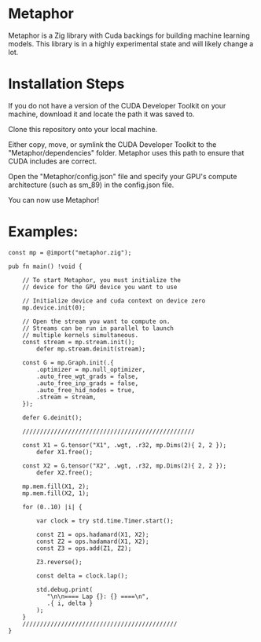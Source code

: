 # Metaphor
Metaphor is a Zig library with Cuda backings for building machine learning models. This library is in a highly experimental state and will likely change a lot.


# Installation Steps

If you do not have a version of the CUDA Developer Toolkit on your machine, download it and locate the path it was saved to.

Clone this repository onto your local machine.

Either copy, move, or symlink the CUDA Developer Toolkit to the "Metaphor/dependencies" folder. Metaphor uses this path to ensure that CUDA includes are correct.

Open the "Metaphor/config.json" file and specify your GPU's compute architecture (such as sm_89) in the config.json file.

You can now use Metaphor!

# Examples:

```zig
const mp = @import("metaphor.zig");

pub fn main() !void {

    // To start Metaphor, you must initialize the
    // device for the GPU device you want to use

    // Initialize device and cuda context on device zero
    mp.device.init(0);

    // Open the stream you want to compute on.
    // Streams can be run in parallel to launch
    // multiple kernels simultaneous.
    const stream = mp.stream.init();
        defer mp.stream.deinit(stream);

    const G = mp.Graph.init(.{
        .optimizer = mp.null_optimizer,
        .auto_free_wgt_grads = false,
        .auto_free_inp_grads = false,
        .auto_free_hid_nodes = true,
        .stream = stream,
    });

    defer G.deinit();

    /////////////////////////////////////////////////

    const X1 = G.tensor("X1", .wgt, .r32, mp.Dims(2){ 2, 2 });  
        defer X1.free();
    
    const X2 = G.tensor("X2", .wgt, .r32, mp.Dims(2){ 2, 2 });
        defer X2.free();

    mp.mem.fill(X1, 2);
    mp.mem.fill(X2, 1);

    for (0..10) |i| {

        var clock = try std.time.Timer.start();

        const Z1 = ops.hadamard(X1, X2);
        const Z2 = ops.hadamard(X1, X2);
        const Z3 = ops.add(Z1, Z2);

        Z3.reverse();

        const delta = clock.lap();

        std.debug.print(
           "\n\n==== Lap {}: {} ====\n", 
           .{ i, delta }
        );
    }
    ////////////////////////////////////////////
}

```


